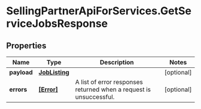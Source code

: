 # SellingPartnerApiForServices.GetServiceJobsResponse

## Properties

Name | Type | Description | Notes
------------ | ------------- | ------------- | -------------
**payload** | [**JobListing**](JobListing.md) |  | [optional] 
**errors** | [**[Error]**](Error.md) | A list of error responses returned when a request is unsuccessful. | [optional] 


